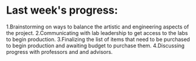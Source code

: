 # Last week's progress:

1.Brainstorming on ways to balance the artistic and engineering aspects of the project.
2.Communicating with lab leadership to get access to the labs to begin production.
3.Finalizing the list of items that need to be purchased to begin production and awaiting budget to purchase them.
4.Discussing progress with professors and and advisors.

